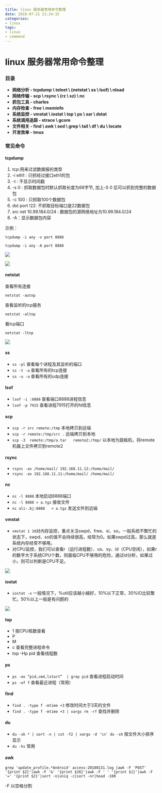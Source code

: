```yaml
---
title: linux 服务器常用命令整理
date: 2018-07-21 21:24:15
categories: 
- linux
tags: 
- linux
- commend
---
```


# linux 服务器常用命令整理

### 目录

- **网络分析 - tcpdump \ telnet \ (netstat \ ss \ lsof) \ nload**
- **网络传输 - scp \ rsync \ (rz \ sz) \ nc**
- **抓包工具 - charles**
- **内存检查 - free \ meminfo**
- **系统监控 - vmstat \ iostat \ top \ ps \ sar \ dstat**
- **系统调用追踪 - strace \ gcore**
- **文件相关 - find \ awk \ sed \ grep \ tail \ df \ du \ locate**
- **开发效率 - tmux**

### 常见命令

#### tcpdump

1. tcp:用来过滤数据报的类型
2. -i eth1 : 只抓经过接口eth1的包
3. -t : 不显示时间戳
4. -s 0 : 抓取数据包时默认抓取长度为68字节, 加上-S 0 后可以抓到完整的数据包
5. -c 100 : 只抓取100个数据包
6. dst port !22: 不抓取目标端口是22数据包
7. src net 10.99.184.0/24 : 数据包的源网络地址为10.99.184.0/24
8. -A：显示数据包内容 

示例：

`tcpdump -i any -v port 8888`

`tcpdump -i any -A port 8888  `

![](https://ws2.sinaimg.cn/large/006tNc79ly1fp6dysyqizj30lb08mt9e.jpg)

![](https://ws3.sinaimg.cn/large/006tNc79ly1fp6dzuovqqj30w6093jtc.jpg)



#### netstat

查看所有连接

`netstat -autnp`

查看监听的tcp服务

`netstat -altnp`  

看tcp端口

`netstat -ltnp`

![](https://ws2.sinaimg.cn/large/006tNc79ly1fp6e3o8h15j30ck090glz.jpg)



#### ss

- `ss -pl`   查看每个进程及其监听的端口
- `ss -t -a`  查看所有的tcp连接
- `ss -u -a`  查看所有的udp连接

#### lsof

- `lsof -i :8888`  查看端口8888进程信息
- `lsof -p 7915` 查看进程7915打开的fd信息

#### scp

- `scp -r src remote:/tmp`  本地拷贝到远端
- `scp -r remote:/tmp/src .`  远端拷贝到本地
- `scp -3  remote:/tmp/a.tar   remote2:/tmp/`  以本地为跳板机，将remote机器上文件拷贝到remote2

#### rsync

- `rsync -av /home/mail/ 192.168.11.12:/home/mail/`
- `rsync -av 192.168.11.11:/home/mail/ /home/mail/`

#### nc

- `nc -l 8888`   本地启动8888端口
- `nc -l 8888 > a.tgz`   接收文件
- `nc ali-.bj:8888   < a.tgz` 发送文件到远端

#### vmstat

- `vmstat 1 10`对内存监控，重点关注swpd、free、si、so。一般系统不繁忙的状态下，swpd、so的值不会持续很高，经常为0。如果swpd过高，那么就是系统内存经常不够用。
- 对CPU监控，我们可以查看r（运行进程数）、us、sy、id（CPU空闲），如果r的数字大于系统CPU个数，则面临CPU不够用的危险，通过id分析，如果过小，则可以判断是CPU不足。

![](https://ws1.sinaimg.cn/large/006tNc79ly1fp6e824wffj30sg09vta7.jpg)



#### iostat

- `iostat -x` 一般情况下，%util应该越小越好，10%以下正常，30%IO比较繁忙。50%以上一般是有问题的

![](https://ws2.sinaimg.cn/large/006tNc79ly1fp6e8iekncj30sg05qgm6.jpg)



#### top

- 1  按CPU核数查看
- P
- M
- c 查看完整进程命令
- top -Hp pid  查看线程数

#### ps

- `ps -eo “pid,cmd,lstart”  | grep pid`   查看进程启动时间
- `ps -ef f`  查看最近进程（常用）

#### find

- `find . -type f -mtime +3`   修改时间大于3天的文件
- `find . -type f -mtime +3 | xargs rm -rf`  查找并删除

#### du

- `du -sk * | sort -n | cut -f2 | xargs -d '\n' du -sh` 按文件大小排序显示
- `du -hs` 常用

#### awk

`grep 'update_profile.*Android' access-20180131.log |awk -F 'POST' '{print $2}'|awk -F '&' '{print $26}'|awk -F ' ' '{print $1}'|awk -F '=' '{print $2}'|sort -n|uniq -c|sort -nr|head -100`

-F 以空格分割